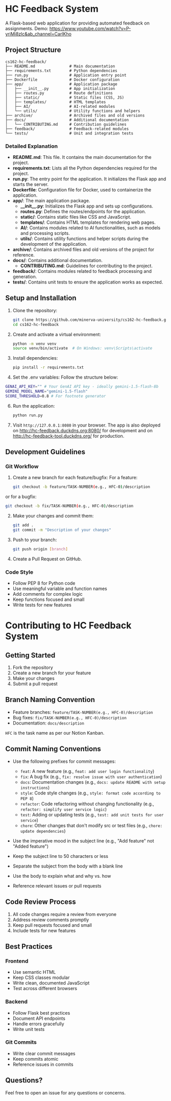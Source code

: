 # HC Feedback System

A Flask-based web application for providing automated feedback on assignments. Demo: https://www.youtube.com/watch?v=P-yriMi8zlc&ab_channel=CarlKho

## Project Structure

```
cs162-hc-feedback/
├── README.md               # Main documentation
├── requirements.txt        # Python dependencies
├── run.py                  # Application entry point
├── Dockerfile              # Docker configuration
├── app/                    # Application package
│   ├── __init__.py         # App initialization
│   ├── routes.py           # Route definitions
│   ├── static/             # Static files (CSS, JS)
│   ├── templates/          # HTML templates
│   ├── AI/                 # AI-related modules
│   └── utils/              # Utility functions and helpers
├── archive/                # Archived files and old versions
├── docs/                   # Additional documentation
│   └── CONTRIBUTING.md     # Contribution guidelines
├── feedback/               # Feedback-related modules
└── tests/                  # Unit and integration tests
```

### Detailed Explanation

- **README.md**: This file. It contains the main documentation for the project.
- **requirements.txt**: Lists all the Python dependencies required for the project.
- **run.py**: The entry point for the application. It initializes the Flask app and starts the server.
- **Dockerfile**: Configuration file for Docker, used to containerize the application.
- **app/**: The main application package.
  - **\_\_init\_\_.py**: Initializes the Flask app and sets up configurations.
  - **routes.py**: Defines the routes/endpoints for the application.
  - **static/**: Contains static files like CSS and JavaScript.
  - **templates/**: Contains HTML templates for rendering web pages.
  - **AI/**: Contains modules related to AI functionalities, such as models and processing scripts.
  - **utils/**: Contains utility functions and helper scripts during the development of the application.
- **archive/**: Contains archived files and old versions of the project for reference.
- **docs/**: Contains additional documentation.
  - **CONTRIBUTING.md**: Guidelines for contributing to the project.
- **feedback/**: Contains modules related to feedback processing and generation.
- **tests/**: Contains unit tests to ensure the application works as expected.

## Setup and Installation

1. Clone the repository:

   ```bash
   git clone https://github.com/minerva-university/cs162-hc-feedback.git
   cd cs162-hc-feedback
   ```

2. Create and activate a virtual environment:

   ```bash
   python -m venv venv
   source venv/bin/activate  # On Windows: venv\Scripts\activate
   ```

3. Install dependencies:

   ```bash
   pip install -r requirements.txt
   ```

4. Set the .env variables:
Follow the structure below: 

 ```bash
GENAI_API_KEY="" # Your GenAI API key - ideally gemini-1.5-flash-8b
GEMINI_MODEL_NAME="gemini-1.5-flash"
SCORE_THRESHOLD=0.8 # For footnote generator
 ```

6. Run the application:

   ```bash
   python run.py
   ```

7. Visit `http://127.0.0.1:8080` in your browser. The app is also deployed on http://hc-feedback.duckdns.org:8080/ for development
 and on http://hc-feedback-tool.duckdns.org/ for production.

## Development Guidelines

### Git Workflow

1. Create a new branch for each feature/bugfix:
For a feature:

   ```bash
   git checkout -b feature/TASK-NUMBER(e.g., HFC-0)/description
   ```

or for a bugfix:

   ```bash
   git checkout -b fix/TASK-NUMBER(e.g., HFC-0)/description
   ```

2. Make your changes and commit them:

   ```bash
   git add .
   git commit -m "Description of your changes"
   ```

3. Push to your branch:

   ```bash
   git push origin [branch]
   ```

4. Create a Pull Request on GitHub.

### Code Style

- Follow PEP 8 for Python code
- Use meaningful variable and function names
- Add comments for complex logic
- Keep functions focused and small
- Write tests for new features

# Contributing to HC Feedback System

## Getting Started

1. Fork the repository
2. Create a new branch for your feature
3. Make your changes
4. Submit a pull request

## Branch Naming Convention

- Feature branches: `feature/TASK-NUMBER(e.g., HFC-0)/description`
- Bug fixes: `fix/TASK-NUMBER(e.g., HFC-0)/description`
- Documentation: `docs/description`

`HFC` is the task name as per our Notion Kanban.

## Commit Naming Conventions

- Use the following prefixes for commit messages:
  - `feat`: A new feature (e.g., `feat: add user login functionality`)
  - `fix`: A bug fix (e.g., `fix: resolve issue with user authentication`)
  - `docs`: Documentation changes (e.g., `docs: update README with setup instructions`)
  - `style`: Code style changes (e.g., `style: format code according to PEP 8`)
  - `refactor`: Code refactoring without changing functionality (e.g., `refactor: simplify user service logic`)
  - `test`: Adding or updating tests (e.g., `test: add unit tests for user service`)
  - `chore`: Other changes that don't modify src or test files (e.g., `chore: update dependencies`)

- Use the imperative mood in the subject line (e.g., "Add feature" not "Added feature")
- Keep the subject line to 50 characters or less
- Separate the subject from the body with a blank line
- Use the body to explain what and why vs. how
- Reference relevant issues or pull requests

## Code Review Process

1. All code changes require a review from everyone
2. Address review comments promptly
3. Keep pull requests focused and small
4. Include tests for new features

## Best Practices

### Frontend

- Use semantic HTML
- Keep CSS classes modular
- Write clean, documented JavaScript
- Test across different browsers

### Backend

- Follow Flask best practices
- Document API endpoints
- Handle errors gracefully
- Write unit tests

### Git Commits

- Write clear commit messages
- Keep commits atomic
- Reference issues in commits

## Questions?

Feel free to open an issue for any questions or concerns.

#
